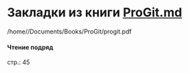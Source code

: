 # Закладки из книги [ProGit.md](https://git-scm.com/book/en/v2)

/home/<user>/Documents/Books/ProGit/progit.pdf

#### Чтение подряд
стр.: 45
